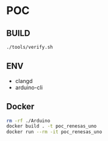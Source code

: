 # POC

## BUILD

```bash
./tools/verify.sh
```

## ENV

- clangd
- arduino-cli

## Docker

```bash
rm -rf ./Arduino
docker build . -t poc_renesas_uno
docker run --rm -it poc_renesas_uno
```
